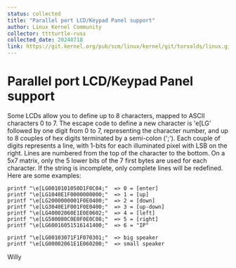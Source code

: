 ```yaml
---
status: collected
title: "Parallel port LCD/Keypad Panel support"
author: Linux Kernel Community
collector: tttturtle-russ
collected_date: 20240718
link: https://git.kernel.org/pub/scm/linux/kernel/git/torvalds/linux.git/tree/Documentation/admin-guide/lcd-panel-cgram.rst
---
```


# Parallel port LCD/Keypad Panel support

Some LCDs allow you to define up to 8 characters, mapped to ASCII
characters 0 to 7. The escape code to define a new character is
\'e\[LG\' followed by one digit from 0 to 7, representing the character
number, and up to 8 couples of hex digits terminated by a semi-colon
(\';\'). Each couple of digits represents a line, with 1-bits for each
illuminated pixel with LSB on the right. Lines are numbered from the top
of the character to the bottom. On a 5x7 matrix, only the 5 lower bits
of the 7 first bytes are used for each character. If the string is
incomplete, only complete lines will be redefined. Here are some
examples:

    printf "\e[LG0010101050D1F0C04;"  => 0 = [enter]
    printf "\e[LG1040E1F0000000000;"  => 1 = [up]
    printf "\e[LG2000000001F0E0400;"  => 2 = [down]
    printf "\e[LG3040E1F001F0E0400;"  => 3 = [up-down]
    printf "\e[LG40002060E1E0E0602;"  => 4 = [left]
    printf "\e[LG500080C0E0F0E0C08;"  => 5 = [right]
    printf "\e[LG60016051516141400;"  => 6 = "IP"

    printf "\e[LG00103071F1F070301;"  => big speaker
    printf "\e[LG00002061E1E060200;"  => small speaker

Willy
